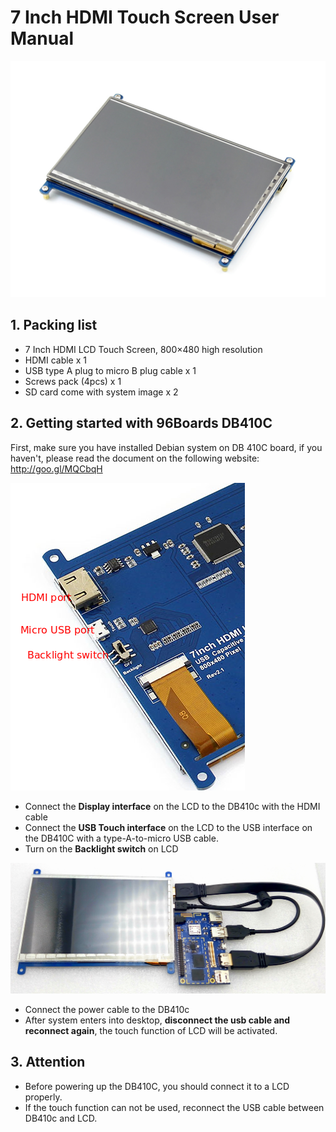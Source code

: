 # 7 Inch HDMI Touch Screen User Manual

![](../images/lcd.jpg)

## 1. Packing list
* 7 Inch HDMI LCD Touch Screen, 800×480 high resolution
* HDMI cable x 1
* USB type A plug to micro B plug cable x 1
* Screws pack (4pcs) x 1
* SD card come with system image x 2

## 2. Getting started with 96Boards DB410C

First, make sure you have installed Debian system on DB 410C board, if you haven't, please read the document on the following website: http://goo.gl/MQCbqH

![](../images/back.png)
* Connect the **Display interface** on the LCD to the DB410c with the HDMI cable
* Connect the **USB Touch interface** on the LCD to the USB interface on the DB410C with a type-A-to-micro USB cable.
* Turn on the **Backlight switch** on LCD

![](../images/connect1.jpg)
* Connect the power cable to the DB410c
* After system enters into desktop, **disconnect the usb cable and reconnect again**, the touch function of LCD will be activated.

## 3. Attention
* Before powering up the DB410C, you should connect it to a LCD properly.
* If the touch function can not be used, reconnect the USB cable between DB410c and LCD.
